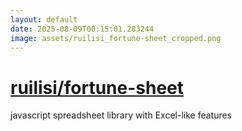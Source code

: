 ```yaml
---
layout: default
date: 2025-08-09T00:15:01.283244
image: assets/ruilisi_fortune-sheet_cropped.png
---
```


# [ruilisi/fortune-sheet](https://github.com/ruilisi/fortune-sheet)

javascript spreadsheet library with Excel-like features
